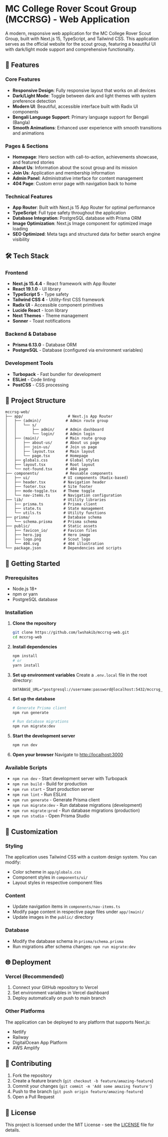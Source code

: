 # MC College Rover Scout Group (MCCRSG) - Web Application

A modern, responsive web application for the MC College Rover Scout Group, built with Next.js 15, TypeScript, and Tailwind CSS. This application serves as the official website for the scout group, featuring a beautiful UI with dark/light mode support and comprehensive functionality.

## 🌟 Features

### Core Features

- **Responsive Design**: Fully responsive layout that works on all devices
- **Dark/Light Mode**: Toggle between dark and light themes with system preference detection
- **Modern UI**: Beautiful, accessible interface built with Radix UI components
- **Bengali Language Support**: Primary language support for Bengali (Bangla)
- **Smooth Animations**: Enhanced user experience with smooth transitions and animations

### Pages & Sections

- **Homepage**: Hero section with call-to-action, achievements showcase, and featured stories
- **About Us**: Information about the scout group and its mission
- **Join Us**: Application and membership information
- **Admin Panel**: Administrative interface for content management
- **404 Page**: Custom error page with navigation back to home

### Technical Features

- **App Router**: Built with Next.js 15 App Router for optimal performance
- **TypeScript**: Full type safety throughout the application
- **Database Integration**: PostgreSQL database with Prisma ORM
- **Image Optimization**: Next.js Image component for optimized image loading
- **SEO Optimized**: Meta tags and structured data for better search engine visibility

## 🛠️ Tech Stack

### Frontend

- **Next.js 15.4.4** - React framework with App Router
- **React 19.1.0** - UI library
- **TypeScript 5** - Type safety
- **Tailwind CSS 4** - Utility-first CSS framework
- **Radix UI** - Accessible component primitives
- **Lucide React** - Icon library
- **Next Themes** - Theme management
- **Sonner** - Toast notifications

### Backend & Database

- **Prisma 6.13.0** - Database ORM
- **PostgreSQL** - Database (configured via environment variables)

### Development Tools

- **Turbopack** - Fast bundler for development
- **ESLint** - Code linting
- **PostCSS** - CSS processing

## 📁 Project Structure

```
mccrsg-web/
├── app/                    # Next.js App Router
│   ├── (admin)/           # Admin route group
│   │   └── s/
│   │       ├── admin/     # Admin dashboard
│   │       └── login/     # Admin login
│   ├── (main)/            # Main route group
│   │   ├── about-us/      # About us page
│   │   ├── join-us/       # Join us page
│   │   ├── layout.tsx     # Main layout
│   │   └── page.tsx       # Homepage
│   ├── globals.css        # Global styles
│   ├── layout.tsx         # Root layout
│   └── not-found.tsx      # 404 page
├── components/            # Reusable components
│   ├── ui/               # UI components (Radix-based)
│   ├── header.tsx        # Navigation header
│   ├── footer.tsx        # Site footer
│   ├── mode-toggle.tsx   # Theme toggle
│   └── nav-items.ts      # Navigation configuration
├── lib/                  # Utility libraries
│   ├── prisma.ts         # Prisma client
│   ├── state.ts          # State management
│   └── utils.ts          # Utility functions
├── prisma/               # Database schema
│   └── schema.prisma     # Prisma schema
├── public/               # Static assets
│   ├── favicon_io/       # Favicon files
│   ├── hero.jpg          # Hero image
│   ├── logo.png          # Scout logo
│   └── 404.svg           # 404 illustration
└── package.json          # Dependencies and scripts
```

## 🚀 Getting Started

### Prerequisites

- Node.js 18+
- npm or yarn
- PostgreSQL database

### Installation

1. **Clone the repository**

   ```bash
   git clone https://github.com/lwshakib/mccrsg-web.git
   cd mccrsg-web
   ```

2. **Install dependencies**

   ```bash
   npm install
   # or
   yarn install
   ```

3. **Set up environment variables**
   Create a `.env.local` file in the root directory:

   ```env
   DATABASE_URL="postgresql://username:password@localhost:5432/mccrsg_db"
   ```

4. **Set up the database**

   ```bash
   # Generate Prisma client
   npm run generate

   # Run database migrations
   npm run migrate:dev
   ```

5. **Start the development server**

   ```bash
   npm run dev
   ```

6. **Open your browser**
   Navigate to [http://localhost:3000](http://localhost:3000)

### Available Scripts

- `npm run dev` - Start development server with Turbopack
- `npm run build` - Build for production
- `npm run start` - Start production server
- `npm run lint` - Run ESLint
- `npm run generate` - Generate Prisma client
- `npm run migrate:dev` - Run database migrations (development)
- `npm run migrate:prod` - Run database migrations (production)
- `npm run studio` - Open Prisma Studio

## 🎨 Customization

### Styling

The application uses Tailwind CSS with a custom design system. You can modify:

- Color scheme in `app/globals.css`
- Component styles in `components/ui/`
- Layout styles in respective component files

### Content

- Update navigation items in `components/nav-items.ts`
- Modify page content in respective page files under `app/(main)/`
- Update images in the `public/` directory

### Database

- Modify the database schema in `prisma/schema.prisma`
- Run migrations after schema changes: `npm run migrate:dev`

## 🌐 Deployment

### Vercel (Recommended)

1. Connect your GitHub repository to Vercel
2. Set environment variables in Vercel dashboard
3. Deploy automatically on push to main branch

### Other Platforms

The application can be deployed to any platform that supports Next.js:

- Netlify
- Railway
- DigitalOcean App Platform
- AWS Amplify

## 🤝 Contributing

1. Fork the repository
2. Create a feature branch (`git checkout -b feature/amazing-feature`)
3. Commit your changes (`git commit -m 'Add some amazing feature'`)
4. Push to the branch (`git push origin feature/amazing-feature`)
5. Open a Pull Request

## 📝 License

This project is licensed under the MIT License - see the [LICENSE](LICENSE) file for details.

